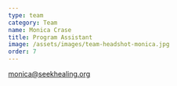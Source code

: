 ```yaml
---
type: team
category: Team
name: Monica Crase
title: Program Assistant
image: /assets/images/team-headshot-monica.jpg
order: 7
---
```


<monica@seekhealing.org>